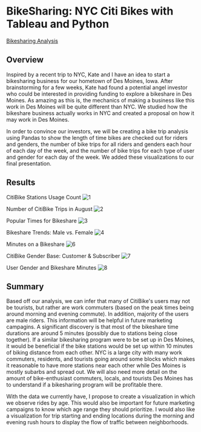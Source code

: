 # BikeSharing: NYC Citi Bikes with Tableau and Python
[Bikesharing Analysis](https://public.tableau.com/app/profile/manasvi1348/viz/bikesharing_16429716477380/NYCCitiBikeAnalysis)
## Overview
Inspired by a recent trip to NYC, Kate and I have an idea to start a bikesharing business for our hometown of Des Moines, Iowa. After brainstorming for a few weeks, Kate had found a potential angel investor who could be interested in providing funding to explore a bikeshare in Des Moines. As amazing as this is, the mechanics of making a business like this work in Des Moines will be quite different than NYC. We studied how the bikeshare business actually works in NYC and created a proposal on how it may work in Des Moines.

In order to convince our investors, we will be creating a bike trip analysis using Pandas to show the length of time bikes are checked out for riders and genders, the number of bike trips for all riders and genders each hour of each day of the week, and the number of bike trips for each type of user and gender for each day of the week. We added these visualizations to our final presentation.

## Results

CitiBike Stations Usage Count
![1](https://user-images.githubusercontent.com/92230478/150698885-c5160cd2-0126-4d2f-8bc8-b0aa1581dbe0.PNG)

Number of CitiBike Trips in August
![2](https://user-images.githubusercontent.com/92230478/150698890-ac1d99bf-3f96-4727-8bbb-f5ebc17e981e.PNG)

Popular Times for Bikeshare
![3](https://user-images.githubusercontent.com/92230478/150698894-8c43f283-d43f-4e7a-be41-803ccf55c8b3.PNG)

Bikeshare Trends: Male vs. Female
![4](https://user-images.githubusercontent.com/92230478/150698898-de9062d6-b2e2-45fb-861d-a8848fd4c169.PNG)

Minutes on a Bikeshare
![6](https://user-images.githubusercontent.com/92230478/150698899-472cc6d6-ab20-4618-b6a1-bce1117f284c.PNG)

CitiBike Gender Base: Customer & Subscriber
![7](https://user-images.githubusercontent.com/92230478/150698902-a3a894fe-b639-4952-905f-4dc93094b6f3.PNG)

User Gender and Bikeshare Minutes
![8](https://user-images.githubusercontent.com/92230478/150698904-0f989568-4386-48cb-b670-00c254a0ab68.PNG)

## Summary
Based off our analysis, we can infer that many of CitiBike's users may not be tourists, but rather are work commuters (based on the peak times being around morning and evening commute). In addition, majority of the users are male riders. This information will be helpful in future marketing campagins. A significant discovery is that most of the bikeshare time durations are around 5 minutes (possibly due to stations being close together). If a similar bikesharing program were to be set up in Des Moines, it would be beneficial if the bike stations would be set up within 10 minutes of biking distance from each other. NYC is a large city with many work commuters, residents, and tourists going around some blocks which makes it reasonable to have more stations near each other while Des Moines is mostly subarbs and spread out. We will also need more detail on the amount of bike-enthusiast commuters, locals, and tourists Des Moines has to understand if a bikesharing program will be profitable there.

With the data we currently have, I propose to create a visualization in which we observe rides by age. This would also be important for future marketing campaigns to know which age range they should prioritize. I would also like a visualization for trip starting and ending locations during the morning and evening rush hours to display the flow of traffic between neighborhoods.
